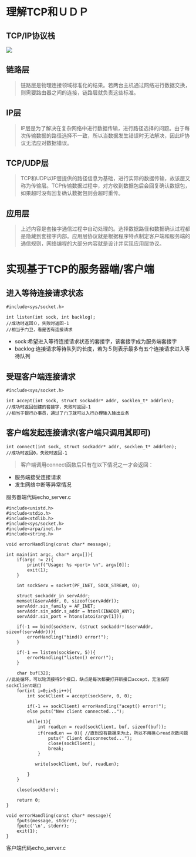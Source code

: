 # 理解TCP和ＵＤＰ
## TCP/IP协议栈
![](https://ooo.0o0.ooo/2017/06/28/5953bb020f227.png)
## 链路层
> 链路层是物理连接领域标准化的结果。若两台主机通过网络进行数据交换，则需要路由器之间的连接，链路层就负责这些标准。
## IP层
> IP层是为了解决在复杂网络中进行数据传输，进行路径选择的问题。由于每次传输数据的路径选择不一致，所以当数据发生错误时无法解决，因此IP协议无法应对数据错误。
## TCP/UDP层
> TCP和UDP以IP层提供的路径信息为基础，进行实际的数据传输，故该层又称为传输层。TCP传输数据过程中，对方收到数据包后会回复确认数据包，如果超时没有回复确认数据包则会超时重传。
## 应用层
> 上述内容是套接字通信过程中自动处理的。选择数据路径和数据确认过程都是隐藏到套接字内部。应用层协议就是根据程序特点制定客户端和服务端的通信规则，网络编程的大部分内容就是设计并实现应用层协议。

# 实现基于TCP的服务器端/客户端
## 进入等待连接请求状态
```
#include<sys/socket.h>

int listen(int sock, int backlog);
//成功时返回０，失败时返回-1
//相当于门卫，看是否有连接请求
```
- sock:希望进入等待连接请求状态的套接字，该套接字成为服务端套接字
- backlog:连接请求等待队列的长度，若为５则表示最多有五个连接请求进入等待队列
## 受理客户端连接请求
```
#include<sys/socket.h>

int accept(int sock, struct sockaddr* addr, socklen_t* addrlen);
//成功时返回创建的套接字，失败时返回-1
//相当于银行办事员，通过了门卫就可以入行办理输入输出业务
```
## 客户端发起连接请求(客户端只调用其即可)
```
int connect(int sock, struct sockaddr* addr, socklen_t* addrlen);
//成功时返回0，失败时返回-1
```
> 客户端调用connect函数后只有在以下情况之一才会返回：<br>
- 服务端接受连接请求
- 发生网络中断等异常情况

服务器端代码echo_server.c

```
#include<unistd.h>
#include<stdio.h>
#include<stdlib.h>
#include<sys/socket.h>
#include<arpa/inet.h>
#include<string.h>

void errorHandling(const char* message);

int main(int argc, char* argv[]){
    if(argc != 2){
        printf("Usage: %s <port> \n", argv[0]);
        exit(1);
    }

    int sockServ = socket(PF_INET, SOCK_STREAM, 0);

    struct sockaddr_in servAddr;
    memset(&servAddr, 0, sizeof(servAddr));
    servAddr.sin_family = AF_INET;
    servAddr.sin_addr.s_addr = htonl(INADDR_ANY);
    servAddr.sin_port = htons(atoi(argv[1]));

    if(-1 == bind(sockServ, (struct sockaddr*)&servAddr, sizeof(servAddr))){
        errorHandling("bind() error!");
    }

    if(-1 == listen(sockServ, 5)){
        errorHandling("listen() error!");
    }

    char buf[32];
//此处循环，可以轮流接待5个接口，缺点是每次都要打开新接口accept，无法保存sockClient端口
    for(int i=0;i<5;i++){ 
        int sockClient = accept(sockServ, 0, 0);

        if(-1 == sockClient) errorHandling("acept() error!");
        else puts("New client connected...");

        while(1){
            int readLen = read(sockClient, buf, sizeof(buf));
            if(readLen == 0){ //直到没有数据来为止，所以不用担心read次数问题
                puts(" Client disconnected...");
                close(sockClient);
                break;
            }

           write(sockClient, buf, readLen);

        }
    }

    close(sockServ);

    return 0;
}

void errorHandling(const char* message){
    fputs(message, stderr);
    fputc('\n', stderr);
    exit(1);
}
```
客户端代码echo_server.c

